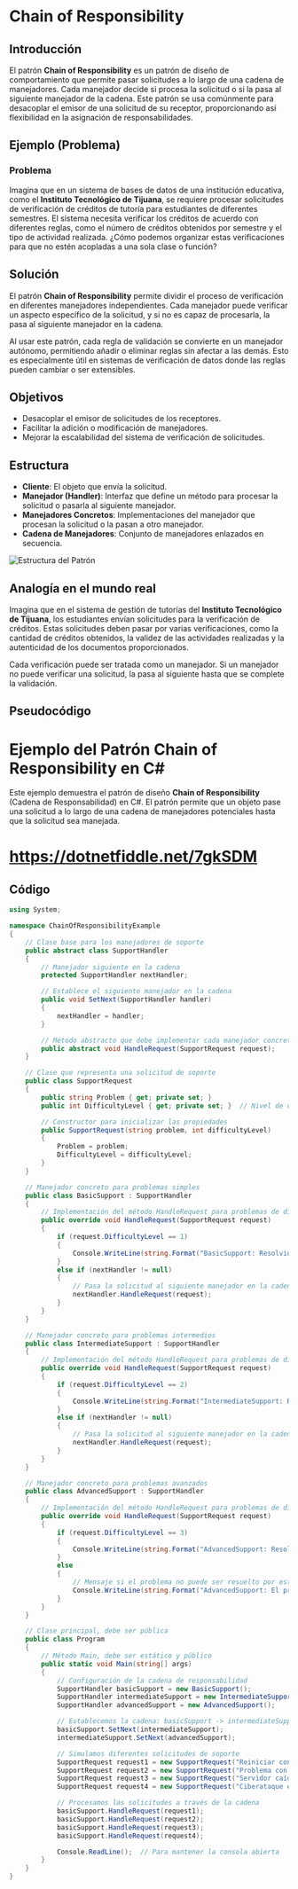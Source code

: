# Chain of Responsibility

## Introducción

El patrón **Chain of Responsibility** es un patrón de diseño de comportamiento que permite pasar solicitudes a lo largo de una cadena de manejadores. Cada manejador decide si procesa la solicitud o si la pasa al siguiente manejador de la cadena. Este patrón se usa comúnmente para desacoplar el emisor de una solicitud de su receptor, proporcionando así flexibilidad en la asignación de responsabilidades.

## Ejemplo (Problema)

### Problema
Imagina que en un sistema de bases de datos de una institución educativa, como el **Instituto Tecnológico de Tijuana**, se requiere procesar solicitudes de verificación de créditos de tutoría para estudiantes de diferentes semestres. El sistema necesita verificar los créditos de acuerdo con diferentes reglas, como el número de créditos obtenidos por semestre y el tipo de actividad realizada. ¿Cómo podemos organizar estas verificaciones para que no estén acopladas a una sola clase o función?

## Solución

El patrón **Chain of Responsibility** permite dividir el proceso de verificación en diferentes manejadores independientes. Cada manejador puede verificar un aspecto específico de la solicitud, y si no es capaz de procesarla, la pasa al siguiente manejador en la cadena.

Al usar este patrón, cada regla de validación se convierte en un manejador autónomo, permitiendo añadir o eliminar reglas sin afectar a las demás. Esto es especialmente útil en sistemas de verificación de datos donde las reglas pueden cambiar o ser extensibles.

## Objetivos

- Desacoplar el emisor de solicitudes de los receptores.
- Facilitar la adición o modificación de manejadores.
- Mejorar la escalabilidad del sistema de verificación de solicitudes.

## Estructura

- **Cliente**: El objeto que envía la solicitud.
- **Manejador (Handler)**: Interfaz que define un método para procesar la solicitud o pasarla al siguiente manejador.
- **Manejadores Concretos**: Implementaciones del manejador que procesan la solicitud o la pasan a otro manejador.
- **Cadena de Manejadores**: Conjunto de manejadores enlazados en secuencia.

![Estructura del Patrón](https://upload.wikimedia.org/wikipedia/commons/7/76/CoR_UML_class_diagram.svg)

## Analogía en el mundo real

Imagina que en el sistema de gestión de tutorías del **Instituto Tecnológico de Tijuana**, los estudiantes envían solicitudes para la verificación de créditos. Estas solicitudes deben pasar por varias verificaciones, como la cantidad de créditos obtenidos, la validez de las actividades realizadas y la autenticidad de los documentos proporcionados.

Cada verificación puede ser tratada como un manejador. Si un manejador no puede verificar una solicitud, la pasa al siguiente hasta que se complete la validación.

## Pseudocódigo

# Ejemplo del Patrón Chain of Responsibility en C#

Este ejemplo demuestra el patrón de diseño **Chain of Responsibility** (Cadena de Responsabilidad) en C#. El patrón permite que un objeto pase una solicitud a lo largo de una cadena de manejadores potenciales hasta que la solicitud sea manejada.

# https://dotnetfiddle.net/7gkSDM

## Código

```csharp
using System;

namespace ChainOfResponsibilityExample
{
    // Clase base para los manejadores de soporte
    public abstract class SupportHandler
    {
        // Manejador siguiente en la cadena
        protected SupportHandler nextHandler;

        // Establece el siguiente manejador en la cadena
        public void SetNext(SupportHandler handler)
        {
            nextHandler = handler;
        }

        // Método abstracto que debe implementar cada manejador concreto
        public abstract void HandleRequest(SupportRequest request);
    }

    // Clase que representa una solicitud de soporte
    public class SupportRequest
    {
        public string Problem { get; private set; }
        public int DifficultyLevel { get; private set; }  // Nivel de dificultad: 1 = bajo, 2 = medio, 3 = alto

        // Constructor para inicializar las propiedades
        public SupportRequest(string problem, int difficultyLevel)
        {
            Problem = problem;
            DifficultyLevel = difficultyLevel;
        }
    }

    // Manejador concreto para problemas simples
    public class BasicSupport : SupportHandler
    {
        // Implementación del método HandleRequest para problemas de dificultad 1
        public override void HandleRequest(SupportRequest request)
        {
            if (request.DifficultyLevel == 1)
            {
                Console.WriteLine(string.Format("BasicSupport: Resolvió el problema '{0}' de dificultad {1}", request.Problem, request.DifficultyLevel));
            }
            else if (nextHandler != null)
            {
                // Pasa la solicitud al siguiente manejador en la cadena
                nextHandler.HandleRequest(request);
            }
        }
    }

    // Manejador concreto para problemas intermedios
    public class IntermediateSupport : SupportHandler
    {
        // Implementación del método HandleRequest para problemas de dificultad 2
        public override void HandleRequest(SupportRequest request)
        {
            if (request.DifficultyLevel == 2)
            {
                Console.WriteLine(string.Format("IntermediateSupport: Resolvió el problema '{0}' de dificultad {1}", request.Problem, request.DifficultyLevel));
            }
            else if (nextHandler != null)
            {
                // Pasa la solicitud al siguiente manejador en la cadena
                nextHandler.HandleRequest(request);
            }
        }
    }

    // Manejador concreto para problemas avanzados
    public class AdvancedSupport : SupportHandler
    {
        // Implementación del método HandleRequest para problemas de dificultad 3
        public override void HandleRequest(SupportRequest request)
        {
            if (request.DifficultyLevel == 3)
            {
                Console.WriteLine(string.Format("AdvancedSupport: Resolvió el problema '{0}' de dificultad {1}", request.Problem, request.DifficultyLevel));
            }
            else
            {
                // Mensaje si el problema no puede ser resuelto por este manejador
                Console.WriteLine(string.Format("AdvancedSupport: El problema '{0}' no pudo ser resuelto.", request.Problem));
            }
        }
    }

    // Clase principal, debe ser pública
    public class Program
    {
        // Método Main, debe ser estático y público
        public static void Main(string[] args)
        {
            // Configuración de la cadena de responsabilidad
            SupportHandler basicSupport = new BasicSupport();
            SupportHandler intermediateSupport = new IntermediateSupport();
            SupportHandler advancedSupport = new AdvancedSupport();

            // Establecemos la cadena: basicSupport -> intermediateSupport -> advancedSupport
            basicSupport.SetNext(intermediateSupport);
            intermediateSupport.SetNext(advancedSupport);

            // Simulamos diferentes solicitudes de soporte
            SupportRequest request1 = new SupportRequest("Reiniciar contraseña", 1);
            SupportRequest request2 = new SupportRequest("Problema con la conexión a internet", 2);
            SupportRequest request3 = new SupportRequest("Servidor caído", 3);
            SupportRequest request4 = new SupportRequest("Ciberataque en curso", 4);

            // Procesamos las solicitudes a través de la cadena
            basicSupport.HandleRequest(request1);
            basicSupport.HandleRequest(request2);
            basicSupport.HandleRequest(request3);
            basicSupport.HandleRequest(request4);

            Console.ReadLine();  // Para mantener la consola abierta
        }
    }
}
